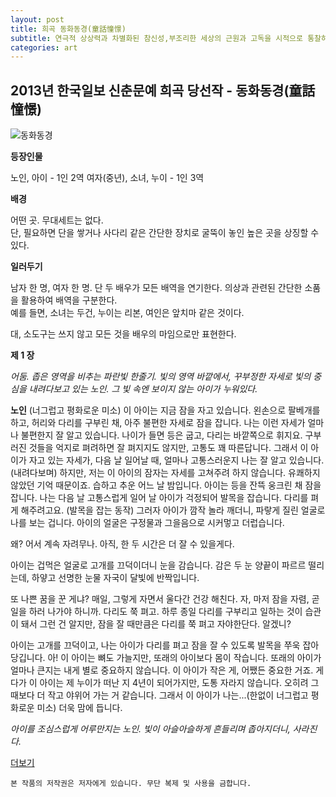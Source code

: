 ```yaml
---
layout: post
title: 희곡 동화동경(童話憧憬)
subtitle: 연극적 상상력과 차별화된 참신성,부조리한 세상의 근원과 고독을 시적으로 통찰하는 작품
categories: art
---
```


## 2013년 한국일보 신춘문예 희곡 당선작 - 동화동경(童話憧憬)

![동화동경](/assets/img/blog/fairytale.png)

**등장인물**

노인, 아이 - 1인 2역
여자(중년), 소녀, 누이 - 1인 3역

**배경**

어떤 곳.
무대세트는 없다.<br>
단, 필요하면 단을 쌓거나 사다리 같은 간단한 장치로 굴뚝이 놓인 높은 곳을 상징할 수 있다.

**일러두기**

남자 한 명, 여자 한 명. 단 두 배우가 모든 배역을 연기한다.
의상과 관련된 간단한 소품을 활용하여 배역을 구분한다.<br>
예를 들면, 소녀는 두건, 누이는 리본, 여인은 앞치마 같은 것이다.

대, 소도구는 쓰지 않고 모든 것을 배우의 마임으로만 표현한다.

<!--more-->


**제 1 장**

*어둠. 좁은 영역을 비추는 파란빛 한줄기.
빛의 영역 바깥에서, 꾸부정한 자세로 빛의 중심을 내려다보고 있는 노인.
그 빛 속엔 보이지 않는 아이가 누워있다.*

**노인**
(너그럽고 평화로운 미소) 이 아이는 지금 잠을 자고 있습니다. 왼손으로 팔베개를 하고, 허리와 다리를 구부린 채, 아주 불편한 자세로 잠을 잡니다. 나는 이런 자세가 얼마나 불편한지 잘 알고 있습니다. 나이가 들면 등은 굽고, 다리는 바깥쪽으로 휘지요. 구부러진 것들을 억지로 펴려하면 잘 펴지지도 않지만, 고통도 꽤 따른답니다. 그래서 이 아이가 자고 있는 자세가, 다음 날 일어날 때, 얼마나 고통스러운지 나는 잘 알고 있습니다. (내려다보며) 하지만, 저는 이 아이의 잠자는 자세를 고쳐주려 하지 않습니다. 유쾌하지 않았던 기억 때문이죠. 습하고 추운 어느 날 밤입니다. 아이는 등을 잔뜩 웅크린 채 잠을 잡니다. 나는 다음 날 고통스럽게 일어 날 아이가 걱정되어 발목을 잡습니다. 다리를 펴게 해주려고요. (발목을 잡는 동작) 그러자 아이가 깜작 놀라 깨더니, 파랗게 질린 얼굴로 나를 보는 겁니다. 아이의 얼굴은 구정물과 그을음으로 시커멓고 더럽습니다.

 왜? 어서 계속 자려무나. 아직, 한 두 시간은 더 잘 수 있을게다.

아이는 겁먹은 얼굴로 고개를 끄덕이더니 눈을 감습니다. 감은 두 눈 양끝이 파르르 떨리는데, 하얗고 선명한 눈물 자국이 달빛에 반짝입니다.

 또 나쁜 꿈을 꾼 게냐? 매일, 그렇게 자면서 울다간 건강 해친다. 자, 마저 잠을 자렴, 곧 일을 하러 나가야 하니까. 다리도 쭉 펴고. 하루 종일 다리를 구부리고 일하는 것이 습관이 돼서 그런 건 알지만, 잠을 잘 때만큼은 다리를 쭉 펴고 자야한단다. 알겠니?

아이는 고개를 끄덕이고, 나는 아이가 다리를 펴고 잠을 잘 수 있도록 발목을 쭈욱 잡아당깁니다. 아! 이 아이는 뼈도 가늘지만, 또래의 아이보다 몸이 작습니다. 또래의 아이가 얼마나 큰지는 내게 별로 중요하지 않습니다. 이 아이가 작은 게, 어쨌든 중요한 거죠. 게다가 이 아이는 제 누이가 떠난 지 4년이 되어가지만, 도통 자라지 않습니다. 오히려 그때보다 더 작고 야위어 가는 거 같습니다. 그래서 이 아이가 나는...(한없이 너그럽고 평화로운 미소) 더욱 맘에 듭니다.

*아이를 조심스럽게 어루만지는 노인.
빛이 아슬아슬하게 흔들리며 좁아지더니, 사라진다.*

[더보기](https://kltsim.tistory.com/740)

`본 작품의 저작권은 저자에게 있습니다. 무단 복제 및 사용을 금합니다.`